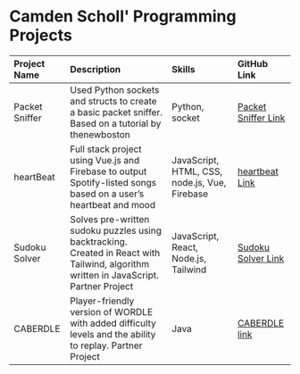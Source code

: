 # Camden Scholl' Programming Projects

| Project Name | Description | Skills | GitHub Link |
| :------------- | :--- | :--- | :--- |
| Packet Sniffer | Used Python sockets and structs to create a basic packet sniffer. Based on a tutorial by thenewboston | Python, socket | [Packet Sniffer Link](https://github.com/c-l-scholl/python-packet-sniffer) | 
| heartBeat | Full stack project using Vue.js and Firebase to output Spotify-listed songs based on a user’s heartbeat and mood | JavaScript, HTML, CSS, node.js, Vue, Firebase | [heartbeat Link](https://github.com/c-l-scholl/stp-vue-fb) |
| Sudoku Solver | Solves pre-written sudoku puzzles using backtracking. Created in React with Tailwind, algorithm written in JavaScript. Partner Project | JavaScript, React, Node.js, Tailwind | [Sudoku Solver Link](https://github.com/c-l-scholl/comp221-finalproject-sudoku-jay-cam) |
| CABERDLE | Player-friendly version of WORDLE with added difficulty levels and the ability to replay. Partner Project | Java | [CABERDLE link](https://github.com/mac-comp128-s22/128-project-ben-and-camden2) |
